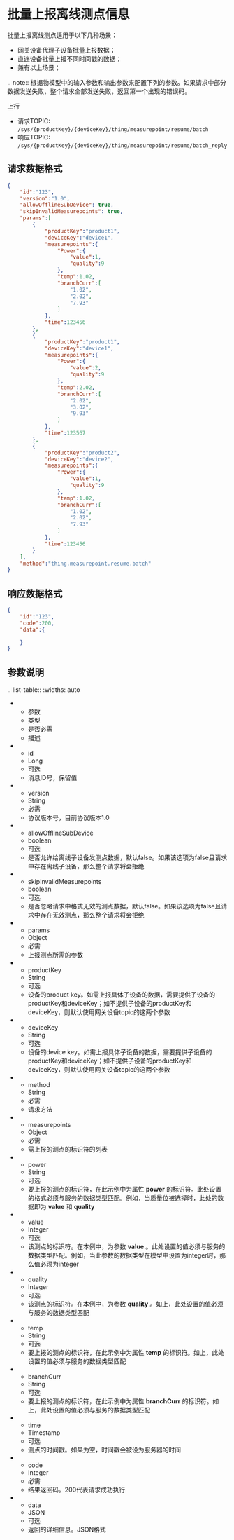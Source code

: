 # 批量上报离线测点信息

批量上报离线测点适用于以下几种场景：
- 网关设备代理子设备批量上报数据；
- 直连设备批量上报不同时间戳的数据；
- 兼有以上场景；

.. note:: 根据物模型中的输入参数和输出参数来配置下列的参数。如果请求中部分数据发送失败，整个请求全部发送失败，返回第一个出现的错误码。

上行
- 请求TOPIC: `/sys/{productKey}/{deviceKey}/thing/measurepoint/resume/batch`
- 响应TOPIC: `/sys/{productKey}/{deviceKey}/thing/measurepoint/resume/batch_reply`

## 请求数据格式

``` json
{
    "id":"123",
    "version":"1.0",
    "allowOfflineSubDevice": true,
    "skipInvalidMeasurepoints": true,
    "params":[
        {
            "productKey":"product1",
            "deviceKey":"device1",
            "measurepoints":{
                "Power":{
                    "value":1,
                    "quality":9
                },
                "temp":1.02,
                "branchCurr":[
                    "1.02",
                    "2.02",
                    "7.93"
                ]
            },
            "time":123456
        },
        {
            "productKey":"product1",
            "deviceKey":"device1",
            "measurepoints":{
                "Power":{
                    "value":2,
                    "quality":9
                },
                "temp":2.02,
                "branchCurr":[
                    "2.02",
                    "3.02",
                    "9.93"
                ]
            },
            "time":123567
        },
        {
            "productKey":"product2",
            "deviceKey":"device2",
            "measurepoints":{
                "Power":{
                    "value":1,
                    "quality":9
                },
                "temp":1.02,
                "branchCurr":[
                    "1.02",
                    "2.02",
                    "7.93"
                ]
            },
            "time":123456
        }
    ],
    "method":"thing.measurepoint.resume.batch"
}
```

## 响应数据格式

``` json
{
    "id":"123",
    "code":200,
    "data":{

    }
}
```

## 参数说明

.. list-table::
   :widths: auto

   * - 参数
     - 类型
     - 是否必需
     - 描述
   * - id
     - Long
     - 可选
     - 消息ID号，保留值
   * - version
     - String
     - 必需
     - 协议版本号，目前协议版本1.0
   * - allowOfflineSubDevice
     - boolean
     - 可选
     - 是否允许给离线子设备发测点数据，默认false。如果该选项为false且请求中存在离线子设备，那么整个请求将会拒绝
   * - skipInvalidMeasurepoints
     - boolean
     - 可选
     - 是否忽略请求中格式无效的测点数据，默认false。如果该选项为false且请求中存在无效测点，那么整个请求将会拒绝
   * - params
     - Object
     - 必需
     - 上报测点所需的参数
   * - productKey
     - String
     - 可选
     - 设备的product key。如需上报具体子设备的数据，需要提供子设备的productKey和deviceKey；如不提供子设备的productKey和deviceKey，则默认使用网关设备topic的这两个参数
   * - deviceKey
     - String
     - 可选
     - 设备的device key。如需上报具体子设备的数据，需要提供子设备的productKey和deviceKey；如不提供子设备的productKey和deviceKey，则默认使用网关设备topic的这两个参数
   * - method
     - String
     - 必需
     - 请求方法
   * - measurepoints
     - Object
     - 必需
     - 需上报的测点的标识符的列表
   * - power
     - String
     - 可选
     - 要上报的测点的标识符，在此示例中为属性 **power** 的标识符。此处设置的格式必须与服务的数据类型匹配。例如，当质量位被选择时，此处的数据即为 **value** 和 **quality** 
   * - value
     - Integer
     - 可选
     - 该测点的标识符。在本例中，为参数 **value** 。此处设置的值必须与服务的数据类型匹配。例如，当此参数的数据类型在模型中设置为integer时，那么值必须为integer
   * - quality
     - Integer
     - 可选
     - 该测点的标识符。在本例中，为参数 **quality** 。如上，此处设置的值必须与服务的数据类型匹配
   * - temp
     - String
     - 可选
     - 要上报的测点的标识符，在此示例中为属性 **temp** 的标识符。如上，此处设置的值必须与服务的数据类型匹配
   * - branchCurr
     - String
     - 可选
     - 要上报的测点的标识符，在此示例中为属性 **branchCurr** 的标识符。如上，此处设置的值必须与服务的数据类型匹配
   * - time
     - Timestamp
     - 可选
     - 测点的时间戳。如果为空，时间戳会被设为服务器的时间
   * - code
     - Integer
     - 必需
     - 结果返回码。200代表请求成功执行
   * - data
     - JSON
     - 可选
     - 返回的详细信息。JSON格式



<!--end-->
